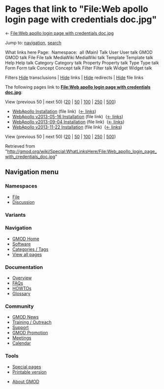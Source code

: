 <div id="mw-page-base" class="noprint">

</div>

<div id="mw-head-base" class="noprint">

</div>

<div id="content" class="mw-body" role="main">

<span id="top"></span>

<div id="mw-js-message" style="display:none;">

</div>



# <span dir="auto">Pages that link to "File:Web apollo login page with credentials doc.jpg"</span>

<div id="bodyContent">

<div id="contentSub">

← [File:Web apollo login page with credentials
doc.jpg](/wiki/File:Web_apollo_login_page_with_credentials_doc.jpg "File:Web apollo login page with credentials doc.jpg")

</div>

<div id="jump-to-nav" class="mw-jump">

Jump to: [navigation](#mw-navigation), [search](#p-search)

</div>

<div id="mw-content-text">

What links here Page:  Namespace:  all (Main) Talk User User talk GMOD
GMOD talk File File talk MediaWiki MediaWiki talk Template Template talk
Help Help talk Category Category talk Property Property talk Type Type
talk Form Form talk Concept Concept talk Filter Filter talk Widget
Widget talk

Filters
[Hide](/mediawiki/index.php?title=Special:WhatLinksHere/File:Web_apollo_login_page_with_credentials_doc.jpg&hidetrans=1 "Special:WhatLinksHere/File:Web apollo login page with credentials doc.jpg")
transclusions \|
[Hide](/mediawiki/index.php?title=Special:WhatLinksHere/File:Web_apollo_login_page_with_credentials_doc.jpg&hidelinks=1 "Special:WhatLinksHere/File:Web apollo login page with credentials doc.jpg")
links \|
[Hide](/mediawiki/index.php?title=Special:WhatLinksHere/File:Web_apollo_login_page_with_credentials_doc.jpg&hideredirs=1 "Special:WhatLinksHere/File:Web apollo login page with credentials doc.jpg")
redirects \|
[Hide](/mediawiki/index.php?title=Special:WhatLinksHere/File:Web_apollo_login_page_with_credentials_doc.jpg&hideimages=1 "Special:WhatLinksHere/File:Web apollo login page with credentials doc.jpg")
file links

The following pages link to **[File:Web apollo login page with
credentials
doc.jpg](/wiki/File:Web_apollo_login_page_with_credentials_doc.jpg "File:Web apollo login page with credentials doc.jpg")**:

View (previous 50 \| next 50)
([20](/mediawiki/index.php?title=Special:WhatLinksHere/File:Web_apollo_login_page_with_credentials_doc.jpg&limit=20 "Special:WhatLinksHere/File:Web apollo login page with credentials doc.jpg")
\|
[50](/mediawiki/index.php?title=Special:WhatLinksHere/File:Web_apollo_login_page_with_credentials_doc.jpg&limit=50 "Special:WhatLinksHere/File:Web apollo login page with credentials doc.jpg")
\|
[100](/mediawiki/index.php?title=Special:WhatLinksHere/File:Web_apollo_login_page_with_credentials_doc.jpg&limit=100 "Special:WhatLinksHere/File:Web apollo login page with credentials doc.jpg")
\|
[250](/mediawiki/index.php?title=Special:WhatLinksHere/File:Web_apollo_login_page_with_credentials_doc.jpg&limit=250 "Special:WhatLinksHere/File:Web apollo login page with credentials doc.jpg")
\|
[500](/mediawiki/index.php?title=Special:WhatLinksHere/File:Web_apollo_login_page_with_credentials_doc.jpg&limit=500 "Special:WhatLinksHere/File:Web apollo login page with credentials doc.jpg"))

- [WebApollo
  Installation](/wiki/WebApollo_Installation "WebApollo Installation")
  (file link) ‎ <span class="mw-whatlinkshere-tools">([←
  links](/mediawiki/index.php?title=Special:WhatLinksHere&target=WebApollo+Installation "Special:WhatLinksHere"))</span>
- [WebApollo v2013-05-16
  Installation](/wiki/WebApollo_v2013-05-16_Installation "WebApollo v2013-05-16 Installation")
  (file link) ‎ <span class="mw-whatlinkshere-tools">([←
  links](/mediawiki/index.php?title=Special:WhatLinksHere&target=WebApollo+v2013-05-16+Installation "Special:WhatLinksHere"))</span>
- [WebApollo v2013-09-04
  Installation](/wiki/WebApollo_v2013-09-04_Installation "WebApollo v2013-09-04 Installation")
  (file link) ‎ <span class="mw-whatlinkshere-tools">([←
  links](/mediawiki/index.php?title=Special:WhatLinksHere&target=WebApollo+v2013-09-04+Installation "Special:WhatLinksHere"))</span>
- [WebApollo v2013-11-22
  Installation](/wiki/WebApollo_v2013-11-22_Installation "WebApollo v2013-11-22 Installation")
  (file link) ‎ <span class="mw-whatlinkshere-tools">([←
  links](/mediawiki/index.php?title=Special:WhatLinksHere&target=WebApollo+v2013-11-22+Installation "Special:WhatLinksHere"))</span>

View (previous 50 \| next 50)
([20](/mediawiki/index.php?title=Special:WhatLinksHere/File:Web_apollo_login_page_with_credentials_doc.jpg&limit=20 "Special:WhatLinksHere/File:Web apollo login page with credentials doc.jpg")
\|
[50](/mediawiki/index.php?title=Special:WhatLinksHere/File:Web_apollo_login_page_with_credentials_doc.jpg&limit=50 "Special:WhatLinksHere/File:Web apollo login page with credentials doc.jpg")
\|
[100](/mediawiki/index.php?title=Special:WhatLinksHere/File:Web_apollo_login_page_with_credentials_doc.jpg&limit=100 "Special:WhatLinksHere/File:Web apollo login page with credentials doc.jpg")
\|
[250](/mediawiki/index.php?title=Special:WhatLinksHere/File:Web_apollo_login_page_with_credentials_doc.jpg&limit=250 "Special:WhatLinksHere/File:Web apollo login page with credentials doc.jpg")
\|
[500](/mediawiki/index.php?title=Special:WhatLinksHere/File:Web_apollo_login_page_with_credentials_doc.jpg&limit=500 "Special:WhatLinksHere/File:Web apollo login page with credentials doc.jpg"))

</div>

<div class="printfooter">

Retrieved from
"<http://gmod.org/wiki/Special:WhatLinksHere/File:Web_apollo_login_page_with_credentials_doc.jpg>"

</div>

<div id="catlinks" class="catlinks catlinks-allhidden">

</div>

<div class="visualClear">

</div>

</div>

</div>

<div id="mw-navigation">

## Navigation menu

<div id="mw-head">



<div id="left-navigation">

<div id="p-namespaces" class="vectorTabs" role="navigation"
aria-labelledby="p-namespaces-label">

### Namespaces

- <span id="ca-nstab-image"><a href="/wiki/File:Web_apollo_login_page_with_credentials_doc.jpg"
  accesskey="c" title="View the file page [c]">File</a></span>
- <span id="ca-talk"><a
  href="/mediawiki/index.php?title=File_talk:Web_apollo_login_page_with_credentials_doc.jpg&amp;action=edit&amp;redlink=1"
  accesskey="t"
  title="Discussion about the content page [t]">Discussion</a></span>

</div>

<div id="p-variants" class="vectorMenu emptyPortlet" role="navigation"
aria-labelledby="p-variants-label">

### 

### Variants[](#)

<div class="menu">

</div>

</div>

</div>

<div id="right-navigation">





</div>



</div>

</div>

</div>

<div id="mw-panel">

<div id="p-logo" role="banner">

<a href="/wiki/Main_Page"
style="background-image: url(http://gmod.org/images/GMOD-cogs.png);"
title="Visit the main page"></a>

</div>

<div id="p-Navigation" class="portal" role="navigation"
aria-labelledby="p-Navigation-label">

### Navigation

<div class="body">

- <span id="n-GMOD-Home">[GMOD Home](/wiki/Main_Page)</span>
- <span id="n-Software">[Software](/wiki/GMOD_Components)</span>
- <span id="n-Categories-.2F-Tags">[Categories /
  Tags](/wiki/Categories)</span>
- <span id="n-View-all-pages">[View all
  pages](/wiki/Special:AllPages)</span>

</div>

</div>

<div id="p-Documentation" class="portal" role="navigation"
aria-labelledby="p-Documentation-label">

### Documentation

<div class="body">

- <span id="n-Overview">[Overview](/wiki/Overview)</span>
- <span id="n-FAQs">[FAQs](/wiki/Category:FAQ)</span>
- <span id="n-HOWTOs">[HOWTOs](/wiki/Category:HOWTO)</span>
- <span id="n-Glossary">[Glossary](/wiki/Glossary)</span>

</div>

</div>

<div id="p-Community" class="portal" role="navigation"
aria-labelledby="p-Community-label">

### Community

<div class="body">

- <span id="n-GMOD-News">[GMOD News](/wiki/GMOD_News)</span>
- <span id="n-Training-.2F-Outreach">[Training /
  Outreach](/wiki/Training_and_Outreach)</span>
- <span id="n-Support">[Support](/wiki/Support)</span>
- <span id="n-GMOD-Promotion">[GMOD
  Promotion](/wiki/GMOD_Promotion)</span>
- <span id="n-Meetings">[Meetings](/wiki/Meetings)</span>
- <span id="n-Calendar">[Calendar](/wiki/Calendar)</span>

</div>

</div>

<div id="p-tb" class="portal" role="navigation"
aria-labelledby="p-tb-label">

### Tools

<div class="body">

- <span id="t-specialpages"><a href="/wiki/Special:SpecialPages" accesskey="q"
  title="A list of all special pages [q]">Special pages</a></span>
- <span id="t-print"><a
  href="/mediawiki/index.php?title=Special:WhatLinksHere/File:Web_apollo_login_page_with_credentials_doc.jpg&amp;printable=yes"
  rel="alternate" accesskey="p"
  title="Printable version of this page [p]">Printable version</a></span>

</div>

</div>

</div>

</div>

<div id="footer" role="contentinfo">

- <span id="footer-places-about">[About
  GMOD](/wiki/GMOD:About "GMOD:About")</span>

<!-- -->






</div>
